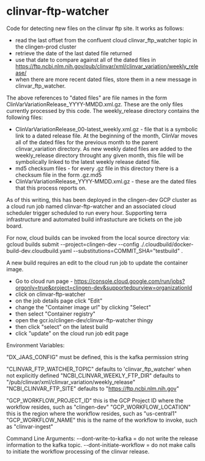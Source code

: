 # clinvar-ftp-watcher
Code for detecting new files on the clinvar ftp site. It works as follows:
- read the last offset from the confluent cloud clinvar_ftp_watcher topic in the clingen-prod cluster
- retrieve the date of the last dated file returned
- use that date to compare against all of the dated files in https://ftp.ncbi.nlm.nih.gov/pub/clinvar/xml/clinvar_variation/weekly_release/
- when there are more recent dated files, store them in a new message in clinvar_ftp_watcher.

The above references to "dated files" are file names in the form ClinVarVariationRelease_YYYY-MMDD.xml.gz. These are the only files currently processed by this code. The weekly_release directory contains the following files:
- ClinVarVariationRelease_00-latest_weekly.xml.gz - file that is a symbolic link to a dated release file. At the beginning of the month, ClinVar moves all of the dated files for the previous month to the parent clinvar_variation directory. As new weekly dated files are added to the weekly_release directory throught any given month, this file will be symbolically linked to the latest weekly release dated file.
- md5 checksum files - for every .gz file in this directory there is a checksum file in the form .gz.md5
- ClinVarVariationRelease_YYYY-MMDD.xml.gz - these are the dated files that this process reports on.

As of this writing, this has been deployed in the clingen-dev GCP cluster as a cloud run job named clinvar-ftp-watcher and an associated cloud scheduler trigger scheduled to run every hour. Supporting terra infrastructure and automated build infrastucture are tickets on the job board.

For now, cloud builds can be invoked from the local source directory via:
gcloud builds submit --project=clingen-dev --config ./.cloudbuild/docker-build-dev.cloudbuild.yaml --substitutions=COMMIT_SHA="testbuild" .

A new build requires an edit to the cloud run job to update the container image.
- Go to cloud run page - https://console.cloud.google.com/run/jobs?orgonly=true&project=clingen-dev&supportedpurview=organizationId
- click on clinvar-ftp-watcher
- on the job details page click "Edit"
- change the "Container image url" by clicking "Select"
- then select "Container registry"
- open the gcr.io/clingen-dev/clinvar-ftp-watcher thingy
- then click "select" on the latest build
- click "update" on the cloud run job edit page

Environment Variables:

"DX_JAAS_CONFIG" must be defined, this is the kafka permission string

"CLINVAR_FTP_WATCHER_TOPIC" defaults to 'clinvar_ftp_watcher' when not explicitly defined
"NCBI_CLINVAR_WEEKLY_FTP_DIR" defaults to "/pub/clinvar/xml/clinvar_variation/weekly_release"
"NCBI_CLINVAR_FTP_SITE" defaults to "https://ftp.ncbi.nlm.nih.gov"

"GCP_WORKFLOW_PROJECT_ID" this is the GCP Project ID where the workflow resides, such as "clingen-dev"
"GCP_WORKFLOW_LOCATION" this is the region where the workflow resides, such as "us-central1"
"GCP_WORKFLOW_NAME" this is the name of the workflow to invoke, such as "clinvar-ingest"

Command Line Arguments:
--dont-write-to-kafka = do not write the release information to the kafka topic.
--dont-initiate-workflow = do not make calls to initiate the workflow processing of the clinvar release.
